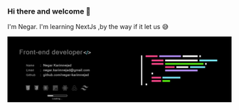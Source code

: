 ### Hi there and welcome 👋
I'm Negar. I'm learning NextJs ,by the way if it let us 😅

<img src="/git-cover2.jpg"/>
